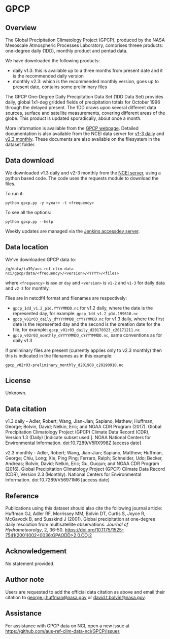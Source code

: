 # GPCP

## Overview

The Global Precipitation Climatology Project (GPCP),
produced by the NASA Mesoscale Atmospheric Processes Laboratory,
comprises threee products: one-degree daily (1DD), monthly product and pentad data.

We have downloaded the following products:
- daily v1.3: this is available up to a three months from present date and it is the recommended daily version
- monthly v2.3: which is the recommended monthly version, goes up to present date, contains some preliminary files

The GPCP One-Degree Daily Precipitation Data Set (1DD Data Set) provides daily,
global 1x1-deg gridded fields of precipitation totals for October 1996 through the delayed present.
The 1DD draws upon several different data sources, surface and satellite measurements, covering different areas of the globe.
This product is updated sporadically, about once a month.

More information is available from the [GPCP webpage](https://precip.gsfc.nasa.gov).
Detailed documentation is also available from the NCEI data server for
[v1-3 daily](https://www.ncei.noaa.gov/data/global-precipitation-climatology-project-gpcp-daily/doc/) and
[v2.3 monthly](https://www.ncei.noaa.gov/data/global-precipitation-climatology-project-gpcp-monthly/doc/).
These documents are also available on the filesystem in the dataset folder.

## Data download

We downloaded v1.3 daily and v2-3 monthly from the
[NCEI server](https://www.ncei.noaa.gov/data/global-precipitation-climatology-project-gpcp-daily/access/), using a python based code.
The code uses the requests module to download the files.

To run it:
```
python gpcp.py -y <year> -t <frequency>
```
To see all the options:
```
python gpcp.py --help
```
Weekly updates are managed via the [Jenkins accessdev server](https://accessdev.nci.org.au/jenkins/job/aus-ref-clim-data-nci/job/GPCC/).


## Data location

We've downloaded GPCP data to:

```
/g/data/ia39/aus-ref-clim-data-nci/gpcp/data/<frequency>/<version>/<YYYY>/<files>
```
where `<frequency>` is `mon` or `day` and
`<version>` is `v1-2` and `v1-3` for daily data and `v2-3` for monthly.

Files are in netcdf4 format and filenames are respectively:
- `gpcp_1dd_v1.2_p1d.YYYYMMDD.nc` for v1.2 daily,
  where the date is the represented day,
  for example: `gpcp_1dd_v1.2_p1d.199610.nc`
- `gpcp_v01r03_daily_dYYYYMMDD_cYYYYMMDD.nc` for v1.3 daily,
  where the first date is the represented day and the second is the creation date for the file,
  for example: `gpcp_v01r03_daily_d20170323_c20171211.nc`
- `gpcp_v02r03_monthly_dYYYYMMDD_cYYYYMMDD.nc`, same conventions as for daily v1.3

If preliminary files are present (currently applies only to v2.3 monthly)
then this is indicated in the filenames as in this example:
```
gpcp_v02r03-preliminary_monthly_d201908_c20190910.nc
```

## License

Unknown.

## Data citation

v1.3 daily - Adler, Robert; Wang, Jian-Jian; Sapiano, Mathew; Huffman, George; Bolvin, David; Nelkin, Eric; and NOAA CDR Program (2017). Global Precipitation Climatology Project (GPCP) Climate Data Record (CDR), Version 1.3 (Daily) [Indicate subset used.]. NOAA National Centers for Environmental Information. doi:10.7289/V5RX998Z [access date]

v2.3 monthly - Adler, Robert; Wang, Jian-Jian; Sapiano, Matthew; Huffman, George; Chiu, Long; Xie, Ping Ping; Ferraro, Ralph; Schneider, Udo; Becker, Andreas; Bolvin, David; Nelkin, Eric; Gu, Guojun; and NOAA CDR Program (2016). Global Precipitation Climatology Project (GPCP) Climate Data Record (CDR), Version 2.3 (Monthly). National Centers for Environmental Information. doi:10.7289/V56971M6 [access date]

## Reference

Publications using this dataset should also cite the following journal article: 
Huffman GJ, Adler RF, Morrissey MM, Bolvin DT, Curtis S, Joyce R, McGavock B, and Susskind J (2001).
Global precipitation at one-degree daily resolution from multisatellite observations.
*Journal of Hydrometeorolgy*, 2, 36-50.
[https://doi.org/10.1175/1525-7541(2001)002<0036:GPAODD>2.0.CO;2](https://doi.org/10.1175/1525-7541(2001)002<0036:GPAODD>2.0.CO;2)

## Acknowledgement

No statement provided.

## Author note

Users are requested to add the official data citation as above and email their citation to
george.j.huffman@nasa.gov or david.t.bolvin@nasa.gov.

## Assistance

For assistance with GPCP data on NCI, open a new issue at https://github.com/aus-ref-clim-data-nci/GPCP/issues
